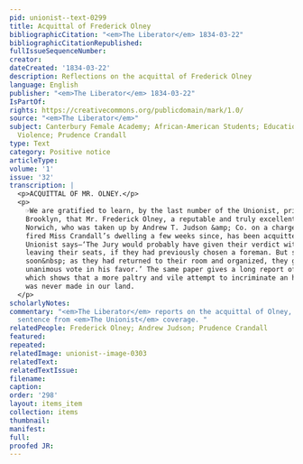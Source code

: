```yaml
---
pid: unionist--text-0299
title: Acquittal of Frederick Olney
bibliographicCitation: "<em>The Liberator</em> 1834-03-22"
bibliographicCitationRepublished: 
fullIssueSequenceNumber: 
creator: 
dateCreated: '1834-03-22'
description: Reflections on the acquittal of Frederick Olney
language: English
publisher: "<em>The Liberator</em> 1834-03-22"
IsPartOf: 
rights: https://creativecommons.org/publicdomain/mark/1.0/
source: "<em>The Liberator</em>"
subject: Canterbury Female Academy; African-American Students; Education; Race; Vigilante
  Violence; Prudence Crandall
type: Text
category: Positive notice
articleType: 
volume: '1'
issue: '32'
transcription: |
  <p>ACQUITTAL OF MR. OLNEY.</p>
  <p>
    ☞We are gratified to learn, by the last number of the Unionist, printed at
    Brooklyn, that Mr. Frederick Olney, a reputable and truly excellent citizen of
    Norwich, who was taken up by Andrew T. Judson &amp; Co. on a charge of having
    fired Miss Crandall’s dwelling a few weeks since, has been acquitted. The
    Unionist says—‘The Jury would probably have given their verdict without
    leaving their seats, if they had previously chosen a foreman. But so
    soon&nbsp; as they had returned to their room and organized, they gave a
    unanimous vote in his favor.’ The same paper gives a long report of the trial,
    which shows that a more paltry and vile attempt to incriminate an honest man
    was never made in our land.
  </p>
scholarlyNotes: 
commentary: "<em>The Liberator</em> reports on the acquittal of Olney, and takes a
  sentence from <em>The Unionist</em> coverage. "
relatedPeople: Frederick Olney; Andrew Judson; Prudence Crandall
featured: 
repeated: 
relatedImage: unionist--image-0303
relatedText: 
relatedTextIssue: 
filename: 
caption: 
order: '298'
layout: items_item
collection: items
thumbnail: 
manifest: 
full: 
proofed JR: 
---
```

